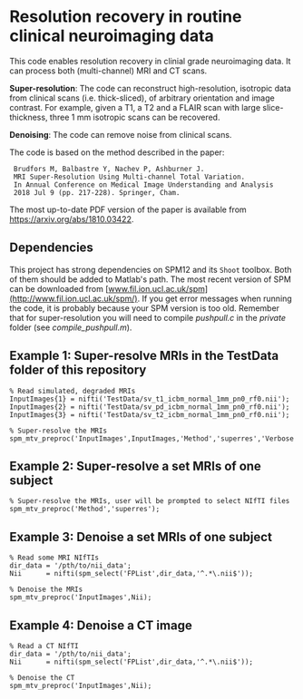 # Resolution recovery in routine clinical neuroimaging data

This code enables resolution recovery in clinial grade neuroimaging data. It can process both (multi-channel) MRI and CT scans.

**Super-resolution**: The code can reconstruct high-resolution, isotropic data from clinical scans (i.e. thick-sliced), of arbitrary orientation and image contrast. For example, given a T1, a T2 and a FLAIR scan with large slice-thickness, three 1 mm isotropic scans can be recovered. 

**Denoising**: The code can remove noise from clinical scans.

The code is based on the method described in the paper:

     Brudfors M, Balbastre Y, Nachev P, Ashburner J.
     MRI Super-Resolution Using Multi-channel Total Variation.
     In Annual Conference on Medical Image Understanding and Analysis
     2018 Jul 9 (pp. 217-228). Springer, Cham.
     
The most up-to-date PDF version of the paper is available from https://arxiv.org/abs/1810.03422.

## Dependencies

This project has strong dependencies on SPM12 and its `Shoot` toolbox. Both of them should be added to Matlab's path. The most recent version of SPM can be downloaded from [www.fil.ion.ucl.ac.uk/spm](http://www.fil.ion.ucl.ac.uk/spm/). If you get error messages when running the code, it is probably because your SPM version is too old. Remember that for super-resolution you will need to compile *pushpull.c* in the *private* folder (see *compile_pushpull.m*).


## Example 1: Super-resolve MRIs in the TestData folder of this repository

~~~~
% Read simulated, degraded MRIs
InputImages{1} = nifti('TestData/sv_t1_icbm_normal_1mm_pn0_rf0.nii');                           
InputImages{2} = nifti('TestData/sv_pd_icbm_normal_1mm_pn0_rf0.nii');
InputImages{3} = nifti('TestData/sv_t2_icbm_normal_1mm_pn0_rf0.nii');

% Super-resolve the MRIs
spm_mtv_preproc('InputImages',InputImages,'Method','superres','Verbose',2);
~~~~

## Example 2: Super-resolve a set MRIs of one subject

~~~~
% Super-resolve the MRIs, user will be prompted to select NIfTI files
spm_mtv_preproc('Method','superres');
~~~~

## Example 3: Denoise a set MRIs of one subject

~~~~
% Read some MRI NIfTIs
dir_data = '/pth/to/nii_data';
Nii      = nifti(spm_select('FPList',dir_data,'^.*\.nii$'));

% Denoise the MRIs
spm_mtv_preproc('InputImages',Nii);
~~~~

## Example 4: Denoise a CT image

~~~~
% Read a CT NIfTI
dir_data = '/pth/to/nii_data';
Nii      = nifti(spm_select('FPList',dir_data,'^.*\.nii$'));

% Denoise the CT
spm_mtv_preproc('InputImages',Nii);
~~~~
